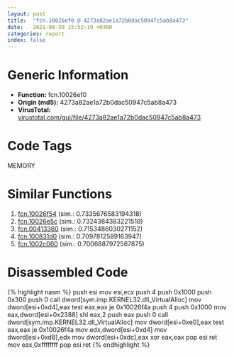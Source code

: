```yaml
---
layout: post
title:  "fcn.10026ef0 @ 4273a82ae1a72b0dac50947c5ab8a473"
date:   2021-08-30 15:52:19 +0300
categories: report
index: false
---
```


# Generic Information
- **Function:** fcn.10026ef0
- **Origin (md5):** 4273a82ae1a72b0dac50947c5ab8a473
- **VirusTotal:** [virustotal.com/gui/file/4273a82ae1a72b0dac50947c5ab8a473][virustotal_ref]

# Code Tags
<span class="tag" id="MEMORY">MEMORY</span>


# Similar Functions

1. [fcn.10026f54][similar_1_ref] (sim.: 0.7335676583194318)
2. [fcn.10026e5c][similar_2_ref] (sim.: 0.7324384383221518)
3. [fcn.00413360][similar_3_ref] (sim.: 0.7153486030271152)
4. [fcn.100831d0][similar_4_ref] (sim.: 0.7097812589163947)
5. [fcn.1002c060][similar_5_ref] (sim.: 0.7006887972567875)


# Disassembled Code

{% highlight nasm %}
push esi
mov esi,ecx
push 4
push 0x1000
push 0x300
push 0
call dword[sym.imp.KERNEL32.dll_VirtualAlloc]
mov dword[esi+0xd4],eax
test eax,eax
je 0x10026f4a
push 4
push 0x1000
mov eax,dword[esi+0x2388]
shl eax,2
push eax
push 0
call dword[sym.imp.KERNEL32.dll_VirtualAlloc]
mov dword[esi+0xe0],eax
test eax,eax
je 0x10026f4a
mov edx,dword[esi+0xd4]
mov dword[esi+0xd8],edx
mov dword[esi+0xdc],eax
xor eax,eax
pop esi
ret 
mov eax,0xffffffff
pop esi
ret 
{% endhighlight %}


[similar_1_ref]: /report/fcn.10026f54@4273a82ae1a72b0dac50947c5ab8a473
[similar_2_ref]: /report/fcn.10026e5c@4273a82ae1a72b0dac50947c5ab8a473
[similar_3_ref]: /report/fcn.00413360@17d73cbafe6dd96dd6f2291fab06fbb5
[similar_4_ref]: /report/fcn.100831d0@8761fe5e7bef67f1579f600248f8f0cc
[similar_5_ref]: /report/fcn.1002c060@8761fe5e7bef67f1579f600248f8f0cc
[virustotal_ref]: https://www.virustotal.com/gui/file/4273a82ae1a72b0dac50947c5ab8a473